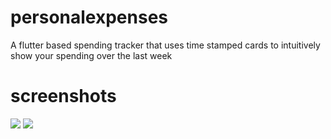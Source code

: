# personalexpenses

A flutter based spending tracker that uses time stamped cards to intuitively show your spending over the last week

# screenshots
![](https://i.imgur.com/DlAcQfH.jpg)
![](https://i.imgur.com/V2RM9u5.jpg)
